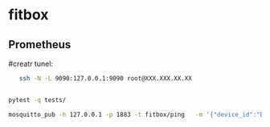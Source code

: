 # fitbox

## Prometheus

#creatr tunel:

```bash
   ssh -N -L 9090:127.0.0.1:9090 root@XXX.XXX.XX.XX


pytest -q tests/

mosquitto_pub -h 127.0.0.1 -p 1883 -t fitbox/ping   -m '{"device_id":"BAG02-M","ip":"192.168.1.47"}'